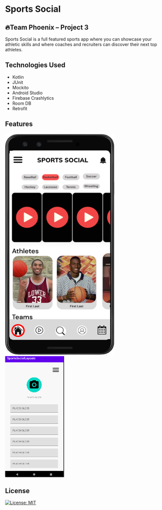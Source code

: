# Sports Social
:fire:Team Phoenix – Project 3
-

Sports Social is a full featured sports app where you can showcase your athletic skills and where coaches and recruiters can discover their next top athletes.

Technologies Used
-

- Kotlin
- JUnit
- Mockito
- Android Studio
- Firebase Crashlytics
- Room DB
- Retrofit

Features
-
<img src="/rm-imgs/muphoss.png" width=356 height=719>

<img src="/rm-imgs/placeholder.gif">


## License

[![License: MIT](https://img.shields.io/badge/License-MIT-yellow.svg)](https://opensource.org/licenses/MIT)